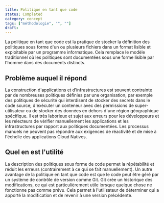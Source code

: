 ```yaml
---
title: Politique en tant que code
status: Completed
category: concept
tags: ["méthodologie", "", ""]
draft: 
---
```


La politique en tant que code est la pratique de stocker la définition des politiques sous forme d'un ou plusieurs fichiers dans un format lisible et exploitable par un programme informatique.
Cela remplace le modèle traditionnel où les politiques sont documentées sous une forme lisible par l'homme dans des documents distincts.

## Problème auquel il répond

La construction d'applications et d'infrastructures est souvent contrainte par de nombreuses politiques définies par une organisation,
par exemple des politiques de sécurité qui interdisent de stocker des secrets dans le code source, d'exécuter un conteneur avec des permissions de super-utilisateur
ou de stocker des données en dehors d'une région géographique spécifique.
Il est très laborieux et sujet aux erreurs pour les développeurs et les relecteurs de vérifier manuellement les applications et les infrastructures par rapport aux politiques documentées.
Les processus manuels ne peuvent pas répondre aux exigences de réactivité et de mise à l'échelle des applications Cloud Natives.

## Quel en est l'utilité

La description des politiques sous forme de code permet la répétabilité et réduit les erreurs (contrairement à ce qui se fait manuellement).
Un autre avantage de la politique en tant que code est que le code peut être géré par un système de contrôle de version comme Git. 
Git crée un historique des modifications, ce qui est particulièrement utile lorsque quelque chose ne fonctionne pas comme prévu.
Cela permet à l'utilisateur de déterminer qui a apporté la modification et de revenir à une version précédente.
